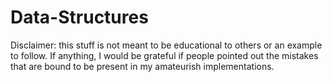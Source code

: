 # Data-Structures
Disclaimer: this stuff is not meant to be educational to others or an example to follow. If anything, I would be grateful if people pointed out the mistakes that are bound to be present in my amateurish implementations.
